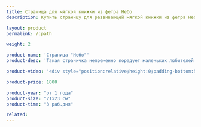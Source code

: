 ```yaml
---
title: Страница для мягкой книжки из фетра Небо
description: Купить страницу для развивающей мягкой книжки из фетра Небо в магазине KiddyTrick

layout: product
permalink: /:path

weight: 2

product-name: 'Страница "Небо"'
product-desc: 'Такая страничка непременно порадует маленьких любителей самолетов и вертолетов. Весь транспорт съемный, на липучках и его можно менять местами. Воздушный шар прячется в кармашке на молнии. Малыш может потренировать мелкую моторику, прокатив самолет между облаками. В луне живет маленький инопланетянин, а в облаках прячется супергерой. Ястреб фиксируется магнитом.'

product-video: '<div style="position:relative;height:0;padding-bottom:56.25%"><iframe src="https://www.youtube.com/embed/NCT5pryCdZg?ecver=2" width="640" height="360" frameborder="0" style="position:absolute;width:100%;height:100%;left:0" allowfullscreen></iframe></div>'

product-price: 1800

product-year: "от 1 года"
product-size: "21х23 см"
product-time: "3 раб.дня"

related:
---
```

	